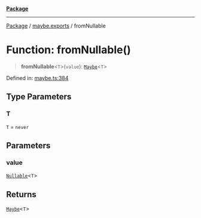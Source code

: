 [**Package**](../../README.md)

***

[Package](../../modules.md) / [maybe.exports](../README.md) / fromNullable

# Function: fromNullable()

> **fromNullable**\<`T`\>(`value`): [`Maybe`](../type-aliases/Maybe.md)\<`T`\>

Defined in: [maybe.ts:384](https://github.com/AlexXanderGrib/monads-io/blob/88cc2f22cfbd8717d7e52da6913dd270216344b1/src/maybe.ts#L384)

## Type Parameters

### T

`T` = `never`

## Parameters

### value

[`Nullable`](../../types/type-aliases/Nullable.md)\<`T`\>

## Returns

[`Maybe`](../type-aliases/Maybe.md)\<`T`\>
